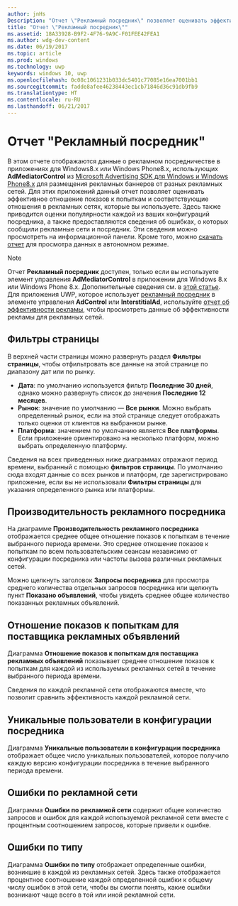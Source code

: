 ```yaml
---
author: jnHs
Description: "Отчет \"Рекламный посредник\" позволяет оценивать эффективное отношение показов к попыткам и соответствующие отношения в рекламных сетях, которые вы используете."
title: "Отчет \"Рекламный посредник\""
ms.assetid: 18A33928-B9F2-4F76-9A9C-F01FEE42FEA1
ms.author: wdg-dev-content
ms.date: 06/19/2017
ms.topic: article
ms.prod: windows
ms.technology: uwp
keywords: windows 10, uwp
ms.openlocfilehash: 0c08c1061231b033dc5401c77085e16ea7001bb1
ms.sourcegitcommit: fadde8afee46238443ec1cb71846d36c91db9fb9
ms.translationtype: HT
ms.contentlocale: ru-RU
ms.lasthandoff: 06/21/2017
---
```

# <a name="ad-mediation-report"></a>Отчет "Рекламный посредник"

В этом отчете отображаются данные о рекламном посредничестве в приложениях для Windows8.x или Windows Phone8.x, использующих **AdMediatorControl** из [Microsoft Advertising SDK для Windows и Windows Phone8.x](http://aka.ms/store-8-sdk) для размещения рекламных баннеров от разных рекламных сетей. Для этих приложений данный отчет позволяет оценивать эффективное отношение показов к попыткам и соответствующие отношения в рекламных сетях, которые вы используете. Здесь также приводится оценки популярности каждой из ваших конфигураций посредника, а также предоставляются сведения об ошибках, о которых сообщили рекламные сети и посредник. Эти сведения можно просмотреть на информационной панели. Кроме того, можно [скачать отчет](download-analytic-reports.md) для просмотра данных в автономном режиме.

> [!NOTE]
> Отчет **Рекламный посредник** доступен, только если вы используете элемент управления **AdMediatorControl** в приложении для Windows 8.x или Windows Phone 8.x. Дополнительные сведения см. в [этой статье](https://msdn.microsoft.com/library/windows/apps/xaml/dn864359). Для приложения UWP, которое использует [рекламный посредник](monetize-with-ads.md#mediation) в элементе управления **AdControl** или **InterstitialAd**, используйте [отчет об эффективности рекламы](advertising-performance-report.md), чтобы просмотреть данные об эффективности рекламы для рекламных сетей.

## <a name="page-filters"></a>Фильтры страницы

В верхней части страницы можно развернуть раздел **Фильтры страницы**, чтобы отфильтровать все данные на этой странице по диапазону дат или по рынку.

-   **Дата**: по умолчанию используется фильтр **Последние 30 дней**, однако можно развернуть список до значения **Последние 12 месяцев**.
-   **Рынок**: значение по умолчанию — **Все рынки**. Можно выбрать определенный рынок, если на этой странице следует отображать только оценки от клиентов на выбранном рынке.
-   **Платформа**: значением по умолчанию является **Все платформы**. Если приложение ориентировано на несколько платформ, можно выбрать определенную платформу.

Сведения на всех приведенных ниже диаграммах отражают период времени, выбранный с помощью **фильтров страницы**. По умолчанию сюда входят данные со всех рынков и платформ, где зарегистрировано приложение, если вы не использовали **Фильтры страницы** для указания определенного рынка или платформы.

## <a name="ad-mediation-performance"></a>Производительность рекламного посредника

На диаграмме **Производительность рекламного посредника** отображается среднее общее отношение показов к попыткам в течение выбранного периода времени. Это среднее отношение показов к попыткам по всем пользовательским сеансам независимо от конфигурации посредника или частоты вызова различных рекламных сетей.

Можно щелкнуть заголовок **Запросы посредника** для просмотра среднего количества отдельных запросов посредника или щелкнуть пункт **Показано объявлений**, чтобы увидеть среднее общее количество показанных рекламных объявлений.

## <a name="ad-provider-fill-rates"></a>Отношение показов к попыткам для поставщика рекламных объявлений

Диаграмма **Отношение показов к попыткам для поставщика рекламных объявлений** показывает среднее отношение показов к попыткам для каждой из используемых рекламных сетей в течение выбранного периода времени.

Сведения по каждой рекламной сети отображаются вместе, что позволит сравнить эффективность каждой рекламной сети.

## <a name="unique-users-per-mediation-configuration"></a>Уникальные пользователи в конфигурации посредника

Диаграмма **Уникальные пользователи в конфигурации посредника** отображает общее число уникальных пользователей, которое получило каждую версию конфигурации посредника в течение выбранного периода времени.

## <a name="errors-by-ad-network"></a>Ошибки по рекламной сети

Диаграмма **Ошибки по рекламной сети** содержит общее количество запросов и ошибок для каждой используемой рекламной сети вместе с процентным соотношением запросов, которые привели к ошибке.

## <a name="errors-by-type"></a>Ошибки по типу

Диаграмма **Ошибки по типу** отображает определенные ошибки, возникшие в каждой из рекламных сетей. Здесь также отображается процентное соотношение каждой определенной ошибки к общему числу ошибок в этой сети, чтобы вы смогли понять, какие ошибки возникают чаще всего в той или иной рекламной сети.

 

 
